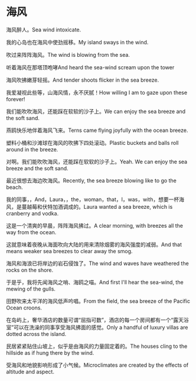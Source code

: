 # 海风

<p><span class="chinese">海风醉人。</span><span class="english">Sea wind intoxicate.</span></p>

<p><span class="chinese">我的心岛也在海风中使劲摇移。</span><span class="english">My island sways in the wind.</span></p>

<p><span class="chinese">吹过来阵阵海风。</span><span class="english">The wind is blowing from the sea.</span></p>

<p><span class="chinese">听着海风在那塔顶咆哮</span><span class="english">And heard the sea-wind scream upon the tower</span></p>

<p><span class="chinese">海风吹拂嫩芽轻摇。</span><span class="english">And tender shoots flicker in the sea breeze.</span></p>

<p><span class="chinese">我爱凝视此些等，山海风情，永不厌腻！</span><span class="english">How willing I am to gaze upon these forever!</span></p>

<p><span class="chinese">我们能吹吹海风，还能踩在软软的沙子上。</span><span class="english">We can enjoy the sea breeze and the soft sand.</span></p>

<p><span class="chinese">燕鸥快乐地伴着海风飞来。</span><span class="english">Terns came flying joyfully with the ocean breeze.</span></p>

<p><span class="chinese">塑料小桶和沙滩球在海风的吹拂下四处滚动。</span><span class="english">Plastic buckets and balls roll around in the breeze.</span></p>

<p><span class="chinese">对啊。我们能吹吹海风，还能踩在软软的沙子上。</span><span class="english">Yeah. We can enjoy the sea breeze and the soft sand.</span></p>

<p><span class="chinese">最近很想去海边吹海风。</span><span class="english">Recently, the sea breeze blowing like to go the beach.</span></p>

<p><span class="chinese">我的同事，，And，Laura，，the，woman，that，I，was，with，想要一杯海风，是蔓越莓和伏特加酒调成的。</span><span class="english">Laura wanted a sea breeze, which is cranberry and vodka.</span></p>

<p><span class="chinese">这是一个清爽的早晨，阵阵海风拂过。</span><span class="english">A clear morning, with breezes all the way from the ocean.</span></p>

<p><span class="chinese">这就意味着夜晚从海面吹向大陆的用来清除烟雾的海风强度的减弱。</span><span class="english">And that means weaker sea breezes to clear away the smog.</span></p>

<p><span class="chinese">海风和海浪已将岸边的岩石侵蚀了。</span><span class="english">The wind and waves have weathered the rocks on the shore.</span></p>

<p><span class="chinese">于是乎，我将先闻海风之哨、海鸥之喵。</span><span class="english">And first I'll hear the sea-wind, the mewing of the gulls.</span></p>

<p><span class="chinese">田野吹来太平洋的海风低声吟唱。</span><span class="english">From the field, the sea breeze of the Pacific Ocean croons.</span></p>

<p><span class="chinese">在岛屿上，奢华酒店的数量可谓“屈指可数”，酒店的每一个房间都有一个“露天浴室”可以在洗澡的同事享受海风拂面的感觉。</span><span class="english">Only a handful of luxury villas are dotted across the island.</span></p>

<p><span class="chinese">民居紧紧贴住山坡上，似乎是由海风的力量固定着的。</span><span class="english">The houses cling to the hillside as if hung there by the wind.</span></p>

<p><span class="chinese">受海风和地貌影响形成了小气候。</span><span class="english">Microclimates are created by the effects of altitude and aspect.</span></p>


